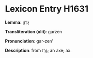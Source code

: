 # Lexicon Entry H1631

**Lemma**: גַּרְזֶן

**Transliteration (xlit)**: garzen

**Pronunciation**: gar-zen'

**Description**:
from גָּרַז; an axe; ax.
